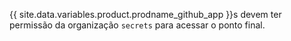 {{ site.data.variables.product.prodname_github_app }}s devem ter permissão da organização `secrets` para acessar o ponto final.